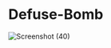 # Defuse-Bomb
![Screenshot (40)](https://user-images.githubusercontent.com/116102105/230422427-691ba401-d0a1-414a-99db-15245109555d.png)

